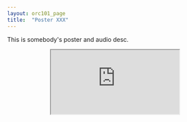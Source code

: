 ```yaml
---
layout: orc101_page
title:  "Poster XXX"
---
```


This is somebody's poster and audio desc.

<p></p>
<div style="text-align:center">
<iframe src="https://martintwhite.github.io/assets/posters/Poster_Salma_Salah.pdf&embedded=true"></iframe>
</div>
<p></p> 



